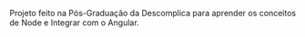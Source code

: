 Projeto feito na Pós-Graduação da Descomplica para aprender os conceitos de Node e Integrar com o Angular.
